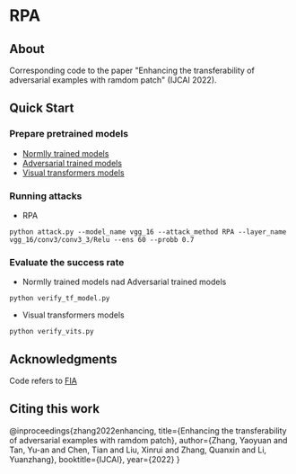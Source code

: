 # RPA #

## About ##
Corresponding code to the paper "Enhancing the transferability of adversarial examples with ramdom patch" (IJCAI 2022).


## Quick Start ##
### Prepare pretrained models ###
* [Normlly trained models]( https://github.com/tensorflow/models/tree/master/research/slim)
* [Adversarial trained models]( https://github.com/tensorflow/models/tree/archive/research/adv_imagenet_models)
* [Visual transformers models](https://github.com/rwightman/pytorch-image-models)
### Running attacks ###

* RPA

`python attack.py --model_name vgg_16 --attack_method RPA --layer_name vgg_16/conv3/conv3_3/Relu --ens 60 --probb 0.7`

### Evaluate the success rate ###
* Normlly trained models nad Adversarial trained models

`python verify_tf_model.py`

* Visual transformers models

`python verify_vits.py`

## Acknowledgments ##

Code refers to [FIA](https://github.com/hcguoO0/FIA)
## Citing this work ##

@inproceedings{zhang2022enhancing,
  title={Enhancing the transferability of adversarial examples with ramdom patch},
  author={Zhang, Yaoyuan and Tan, Yu-an and Chen, Tian and Liu, Xinrui and Zhang, Quanxin and Li, Yuanzhang},
  booktitle={IJCAI},
  year={2022}
  }
